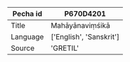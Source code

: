 |Pecha id | P670D4201
| --- | --- 
|Title | Mahāyānaviṃśikā 
|Language | ['English', 'Sanskrit']
|Source | 'GRETIL'